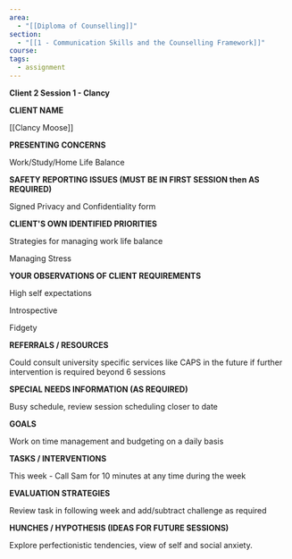 ```yaml
---
area:
  - "[[Diploma of Counselling]]"
section:
  - "[[1 - Communication Skills and the Counselling Framework]]"
course: 
tags:
  - assignment
---
```

**Client 2 Session 1 - Clancy**

  

**CLIENT NAME**

[[Clancy Moose]]

  

**PRESENTING CONCERNS**

Work/Study/Home Life Balance

  

**SAFETY REPORTING ISSUES (MUST BE IN FIRST SESSION then AS REQUIRED)**

Signed Privacy and Confidentiality form

  

**CLIENT'S OWN IDENTIFIED PRIORITIES**

Strategies for managing work life balance

Managing Stress

  

**YOUR OBSERVATIONS OF CLIENT REQUIREMENTS**

High self expectations

Introspective

Fidgety

  

**REFERRALS / RESOURCES**

Could consult university specific services like CAPS in the future if further intervention is required beyond 6 sessions

  

**SPECIAL NEEDS INFORMATION (AS REQUIRED)**

Busy schedule, review session scheduling closer to date

  

**GOALS**

Work on time management and budgeting on a daily basis

  

**TASKS / INTERVENTIONS**

This week - Call Sam for 10 minutes at any time during the week

  

**EVALUATION STRATEGIES**

Review task in following week and add/subtract challenge as required

  

**HUNCHES / HYPOTHESIS (IDEAS FOR FUTURE SESSIONS)**

Explore perfectionistic tendencies, view of self and social anxiety.
